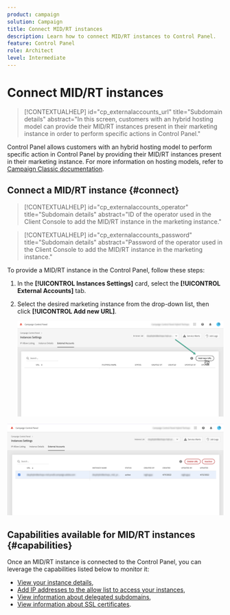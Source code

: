 ```yaml
---
product: campaign
solution: Campaign 
title: Connect MID/RT instances
description: Learn how to connect MID/RT instances to Control Panel.
feature: Control Panel
role: Architect
level: Intermediate
---
```


# Connect MID/RT instances

>[!CONTEXTUALHELP]
>id="cp_externalaccounts_url"
>title="Subdomain details"
>abstract="In this screen, customers with an hybrid hosting model can provide their MID/RT instances present in their marketing instance in order to perform specific actions in Control Panel."

Control Panel allows customers with an hybrid hosting model to perform specific action in Control Panel by providing their MID/RT instances present in their marketing instance. For more information on hosting models, refer to [Campaign Classic documentation](https://experienceleague.adobe.com/docs/campaign-classic/using/installing-campaign-classic/architecture-and-hosting-models/hosting-models-lp/hosting-models.html).

## Connect a MID/RT instance {#connect}

>[!CONTEXTUALHELP]
>id="cp_externalaccounts_operator"
>title="Subdomain details"
>abstract="ID of the operator used in the Client Console to add the MID/RT instance in the marketing instance."

>[!CONTEXTUALHELP]
>id="cp_externalaccounts_password"
>title="Subdomain details"
>abstract="Password of the operator used in the Client Console to add the MID/RT instance in the marketing instance."

To provide a MID/RT instance in the Control Panel, follow these steps:

1. In the **[!UICONTROL Instances Settings]** card, select the **[!UICONTROL External Accounts]** tab.

1. Select the desired marketing instance from the drop-down list, then click **[!UICONTROL Add new URL]**.

    ![](assets/external-account-addbutton.png)

![](assets/external-account-edit.png)

## Capabilities available for MID/RT instances {#capabilities}

Once an MID/RT instance is connected to the Control Panel, you can leverage the capabilities listed below to monitor it:

* [View your instance details](../../instances-settings/using/instance-details.md),
* [Add IP addresses to the allow list to access your instances](../../instances-settings/using/ip-allow-listing-instance-access.md),
* [View information about delegated subdomains](../../subdomains-certificates/using/setting-up-new-subdomain.md),
* [View information about SSL certificates](../../subdomains-certificates/using/monitoring-ssl-certificates.md).
